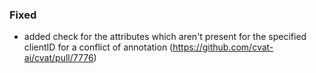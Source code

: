 ### Fixed

- added check for the attributes which aren't present for the specified clientID for a conflict of annotation 
  (<https://github.com/cvat-ai/cvat/pull/7776>)
